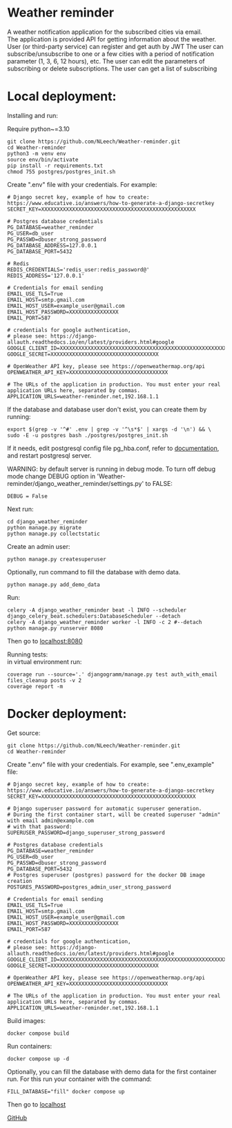 # Weather reminder

A weather notification application for the subscribed cities via email.  
The application is provided API for getting information about the weather. 
User (or third-party service) can register and get auth by JWT 
The user can subscribe/unsubscribe to one or a few cities with a period of notification parameter (1, 3, 6, 12 hours), etc. 
The user can edit the parameters of subscribing or delete subscriptions. 
The user can get a list of subscribing

# Local deployment:
Installing and run:

Require python~=3.10
```
git clone https://github.com/NLeech/Weather-reminder.git
cd Weather-reminder
python3 -m venv env
source env/bin/activate
pip install -r requirements.txt
chmod 755 postgres/postgres_init.sh
```

Create ".env" file with your credentials.
For example:
```
# Django secret key, example of how to create: https://www.educative.io/answers/how-to-generate-a-django-secretkey
SECRET_KEY=XXXXXXXXXXXXXXXXXXXXXXXXXXXXXXXXXXXXXXXXXXXXXXXXXX

# Postgres database credentials
PG_DATABASE=weather_reminder
PG_USER=db_user
PG_PASSWD=dbuser_strong_password
PG_DATABASE_ADDRESS=127.0.0.1
PG_DATABASE_PORT=5432

# Redis
REDIS_CREDENTIALS='redis_user:redis_password@'
REDIS_ADDRESS='127.0.0.1'

# Credentials for email sending
EMAIL_USE_TLS=True
EMAIL_HOST=smtp.gmail.com
EMAIL_HOST_USER=example_user@gmail.com
EMAIL_HOST_PASSWORD=XXXXXXXXXXXXXXXX
EMAIL_PORT=587

# credentials for google authentication,
# please see: https://django-allauth.readthedocs.io/en/latest/providers.html#google
GOOGLE_CLIENT_ID=XXXXXXXXXXXXXXXXXXXXXXXXXXXXXXXXXXXXXXXXXXXXXXXXXXXXXXXXXXXXXXXXXXXXXXXXX
GOOGLE_SECRET=XXXXXXXXXXXXXXXXXXXXXXXXXXXXXXXXXXX

# OpenWeather API key, please see https://openweathermap.org/api
OPENWEATHER_API_KEY=XXXXXXXXXXXXXXXXXXXXXXXXXXXXXXXX

# The URLs of the application in production. You must enter your real application URLs here, separated by commas.
APPLICATION_URLS=weather-reminder.net,192.168.1.1
```

If the database and database user don't exist, you can create them by running:
```    
export $(grep -v '^#' .env | grep -v '^\s*$' | xargs -d '\n') && \
sudo -E -u postgres bash ./postgres/postgres_init.sh
```
If it needs, edit postgresql config file pg_hba.conf, refer to 
[documentation](https://www.postgresql.org/docs/11/auth-pg-hba-conf.html), and restart postgresql server.

WARNING: by default server is running in debug mode. 
To turn off debug mode change DEBUG option in 'Weather-reminder/django_weather_reminder/settings.py' to FALSE:
```
DEBUG = False
```
Next run:
```
cd django_weather_reminder
python manage.py migrate
python manage.py collectstatic 
```

Create an admin user:
```
python manage.py createsuperuser
```

Optionally, run command to fill the database with demo data. 
```
python manage.py add_demo_data
```

Run:
```
celery -A django_weather_reminder beat -l INFO --scheduler django_celery_beat.schedulers:DatabaseScheduler --detach
celery -A django_weather_reminder worker -l INFO -c 2 #--detach
python manage.py runserver 8080
```
Then go to [localhost:8080](localhost:8080)

Running tests:  
in virtual environment run:
```
coverage run --source='.' djangogramm/manage.py test auth_with_email files_cleanup posts -v 2
coverage report -m
```
# Docker deployment:

Get source:
```
git clone https://github.com/NLeech/Weather-reminder.git
cd Weather-reminder
```

Create ".env" file with your credentials.
For example, see ".env_example" file:
```
# Django secret key, example of how to create: https://www.educative.io/answers/how-to-generate-a-django-secretkey
SECRET_KEY=XXXXXXXXXXXXXXXXXXXXXXXXXXXXXXXXXXXXXXXXXXXXXXXXXX

# Django superuser password for automatic superuser generation.
# During the first container start, will be created superuser "admin" with email admin@example.com
# with that password:
SUPERUSER_PASSWORD=django_superuser_strong_password

# Postgres database credentials
PG_DATABASE=weather_reminder
PG_USER=db_user
PG_PASSWD=dbuser_strong_password
PG_DATABASE_PORT=5432
# Postgres superuser (postgres) password for the docker DB image creation
POSTGRES_PASSWORD=postgres_admin_user_strong_password

# Credentials for email sending
EMAIL_USE_TLS=True
EMAIL_HOST=smtp.gmail.com
EMAIL_HOST_USER=example_user@gmail.com
EMAIL_HOST_PASSWORD=XXXXXXXXXXXXXXXX
EMAIL_PORT=587

# credentials for google authentication,
# please see: https://django-allauth.readthedocs.io/en/latest/providers.html#google
GOOGLE_CLIENT_ID=XXXXXXXXXXXXXXXXXXXXXXXXXXXXXXXXXXXXXXXXXXXXXXXXXXXXXXXXXXXXXXXXXXXXXXXXX
GOOGLE_SECRET=XXXXXXXXXXXXXXXXXXXXXXXXXXXXXXXXXXX

# OpenWeather API key, please see https://openweathermap.org/api
OPENWEATHER_API_KEY=XXXXXXXXXXXXXXXXXXXXXXXXXXXXXXXX

# The URLs of the application in production. You must enter your real application URLs here, separated by commas.
APPLICATION_URLS=weather-reminder.net,192.168.1.1
```

Build images:
    
    docker compose build

Run containers:

    docker compose up -d

Optionally, you can fill the database with demo data for the first container run. 
For this run your container with the command:

    FILL_DATABASE="fill" docker compose up
 
Then go to [localhost](localhost)

[GitHub](https://github.com/NLeech/Weather-reminder)
